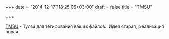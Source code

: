 +++
date = "2014-12-17T18:25:06+03:00"
draft = false
title = "TMSU"

+++

<p><a href="https://github.com/oniony/TMSU">TMSU</a>&nbsp;- Тулза для тегирования ваших файлов. &nbsp;Идея старая, реализация новая.</p>

